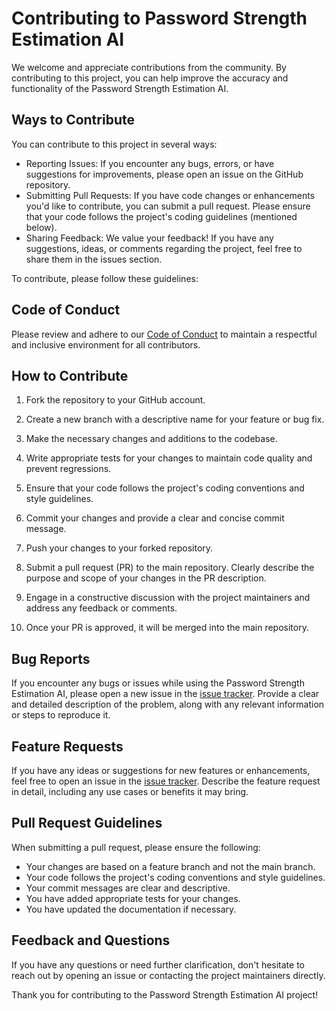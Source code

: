 # Contributing to Password Strength Estimation AI

We welcome and appreciate contributions from the community. By contributing to this project, you can help improve the accuracy and functionality of the Password Strength Estimation AI. 

## Ways to Contribute

You can contribute to this project in several ways:

- Reporting Issues: If you encounter any bugs, errors, or have suggestions for improvements, please open an issue on the GitHub repository.
- Submitting Pull Requests: If you have code changes or enhancements you'd like to contribute, you can submit a pull request. Please ensure that your code follows the project's coding guidelines (mentioned below).
- Sharing Feedback: We value your feedback! If you have any suggestions, ideas, or comments regarding the project, feel free to share them in the issues section.


To contribute, please follow these guidelines:

## Code of Conduct

Please review and adhere to our [Code of Conduct](CODE_OF_CONDUCT.md) to maintain a respectful and inclusive environment for all contributors.

## How to Contribute

1. Fork the repository to your GitHub account.

2. Create a new branch with a descriptive name for your feature or bug fix.

3. Make the necessary changes and additions to the codebase.

4. Write appropriate tests for your changes to maintain code quality and prevent regressions.

5. Ensure that your code follows the project's coding conventions and style guidelines.

6. Commit your changes and provide a clear and concise commit message.

7. Push your changes to your forked repository.

8. Submit a pull request (PR) to the main repository. Clearly describe the purpose and scope of your changes in the PR description.

9. Engage in a constructive discussion with the project maintainers and address any feedback or comments.

10. Once your PR is approved, it will be merged into the main repository.

## Bug Reports

If you encounter any bugs or issues while using the Password Strength Estimation AI, please open a new issue in the [issue tracker](https://github.com/OffRange/PassStrengthAI/issues). Provide a clear and detailed description of the problem, along with any relevant information or steps to reproduce it.

## Feature Requests

If you have any ideas or suggestions for new features or enhancements, feel free to open an issue in the [issue tracker](https://github.com/OffRange/PassStrengthAI/issues). Describe the feature request in detail, including any use cases or benefits it may bring.

## Pull Request Guidelines

When submitting a pull request, please ensure the following:

- Your changes are based on a feature branch and not the main branch.
- Your code follows the project's coding conventions and style guidelines.
- Your commit messages are clear and descriptive.
- You have added appropriate tests for your changes.
- You have updated the documentation if necessary.

## Feedback and Questions

If you have any questions or need further clarification, don't hesitate to reach out by opening an issue or contacting the project maintainers directly.

Thank you for contributing to the Password Strength Estimation AI project!

